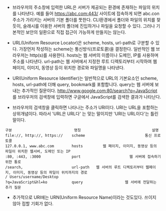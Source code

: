 - 브라우저의 주소창에 입력한 URL은 서버가 제공되는 환경에 존재하는 파일의 위치를 나타낸다. 예를 들어 https://abc.com:443/ 사이트에 접속하게 되면 abc.con주소가 가리키는 서버의 기본 폴더를 뚯한다. CLI환경에서 폴더와 파일의 위치를 찾듯이, 슬래시를 이용한 서버의 폴더에 진입하거나 파일을 요청할 수 있다. 그러나 기본적인 보안의 일환으로 직접 접근이 가능하게 만들지는 않는다.

- URL(Uniform Resource Locator)은 scheme, hosts, url-path로 구분할 수 있다. 가장먼저 작성하는 scheme는 통신방식(프로토콜)을 결정한다. 일반적인 웹 브라우저는 http(s)를 사용한다. hosts는 웹 서버의 이름이나 도메인, IP를 사용하며 주소를 나타낸다. url-path는 웹 서버에서 지정한 루트 디렉토리부터 시작하여 웹 페이지, 이미지, 동영상 등이 위치한 경로와 파일명을 나타낸다.

- URI(Uniform Resource Identifier)는 일반적으로 URL의 기본요소인 scheme, hosts, url-path에 더해 query, bookmark를 포함합니다. query는 웹 서버에 보내는 추가적인 질문이다. http://www.google.com:80/search?q=JavaScript 를 브라우저의 검색창에 입력하면 구글에서 JavaScript를 검색한 결과가 나타난다.

- 브라우저의 검색창을 클릭하면 나타나는 주소가 URI이다. URI는 URL을 포함하는 상위개념이다. 따라서 'URL은 URL다' 는 맞는 말이지만 'URI는 URL이다'는 틀린말이다.

```
구분                            명칭                                설명
file://, http://, https://    scheme                           통신 프로토콜
127.0.0.1, www.abc.com        hosts         웹 페이지, 이미지, 동영상 등의 파일이 위치한 웹서버, 도메인 또는 IP
:80, :443, :3000              port                      웹 서버에 접속하기 위한 통로
/search,                      url-path   웹 서버의 루트 디렉토리부터 웹페이지, 이미지, 동영상 등의 파일이 위치까지의 경로
/ Users/username/Desktop
?q=JavaScript&hl=ko           query                   웹 서버에 전달하는 추가 질문
```

- 추가적으로 URI에는 URN(Uniform Resource Name)이라는 것도있다. 쓰이지 않아 접할 기회가 없다.
